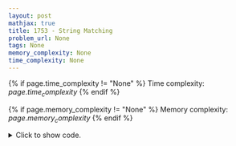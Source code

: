 ```yaml
---
layout: post
mathjax: true
title: 1753 - String Matching
problem_url: None
tags: None
memory_complexity: None
time_complexity: None
---
```




{% if page.time_complexity != "None" %}
Time complexity: ${{ page.time_complexity }}$
{% endif %}

{% if page.memory_complexity != "None" %}
Memory complexity: ${{ page.memory_complexity }}$
{% endif %}

<details>
<summary>
<p style="display:inline">Click to show code.</p>
</summary>
```cpp
{% raw %}
using namespace std;
using vi = vector<int>;
vi prefix_function(string s)
{
    int n = s.size();
    vi pi(n, 0);
    for (int i = 1; i < n; ++i)
    {
        int j = pi[i - 1];
        while (j > 0 and s[i] != s[j])
            j = pi[j - 1];
        if (s[i] == s[j])
            ++j;
        pi[i] = j;
    }
    return pi;
}
int solve(string s, string p)
{
    int m = p.size();
    auto pi = prefix_function(p + '#' + s);
    return count_if(pi.begin(), pi.end(), [m](int x) { return x == m; });
}
int main(void)
{
    ios_base::sync_with_stdio(false), cin.tie(NULL);
    string s, p;
    cin >> s >> p;
    cout << solve(s, p) << endl;
    return 0;
}

{% endraw %}
```
</details>

